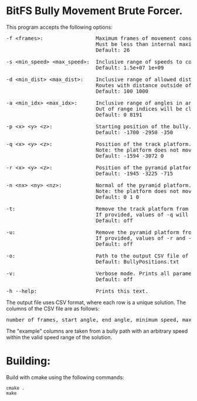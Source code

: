 # BitFS Bully Movement Brute Forcer.
This program accepts the following options:

<pre>
-f &lt;frames&gt;:                 Maximum frames of movement considered.
                             Must be less than internal maximum of 50.
                             Default: 26

-s &lt;min_speed&gt; &lt;max_speed&gt;:  Inclusive range of speeds to consider.
                             Default: 1.5e+07 1e+09

-d &lt;min_dist&gt; &lt;max_dist&gt;:    Inclusive range of allowed distances from starting position.
                             Routes with distance outside of this range will be discarded.
                             Default: 100 1000

-a &lt;min_idx&gt; &lt;max_idx&gt;:      Inclusive range of angles in arctan table to consider.
                             Out of range indices will be clipped.
                             Default: 0 8191

-p &lt;x&gt; &lt;y&gt; &lt;z&gt;:              Starting position of the bully.
                             Default: -1700 -2950 -350

-q &lt;x&gt; &lt;y&gt; &lt;z&gt;:              Position of the track platform.
                             Note: the platform does not move from this position in this simulation.
                             Default: -1594 -3072 0

-r &lt;x&gt; &lt;y&gt; &lt;z&gt;:              Position of the pyramid platform.
                             Default: -1945 -3225 -715

-n &lt;nx&gt; &lt;ny&gt; &lt;nz&gt;:           Normal of the pyramid platform.
                             Note: the platform does not move from this normal in this simulation.
                             Default: 0 1 0

-t:                          Remove the track platform from the simulation.
                             If provided, values of -q will be ignored.
                             Default: off

-u:                          Remove the pyramid platform from the simulation.
                             If provided, values of -r and -s will be ignored.
                             Default: off

-o:                          Path to the output CSV file of solutions.
                             Default: BullyPositions.txt

-v:                          Verbose mode. Prints all parameters used in brute force.
                             Default: off

-h --help:                   Prints this text.
</pre>

The output file uses CSV format, where each row is a unique solution. The columns of the CSV file are as follows:

<pre>
number of frames, start angle, end angle, minimum speed, maximum speed, example speed, example end x, example end y, example end z, example displacement
</pre>

The "example" columns are taken from a bully path with an arbitrary speed within the valid speed range of the solution.

# Building:

Build with cmake using the following commands:
```
cmake .
make
```
